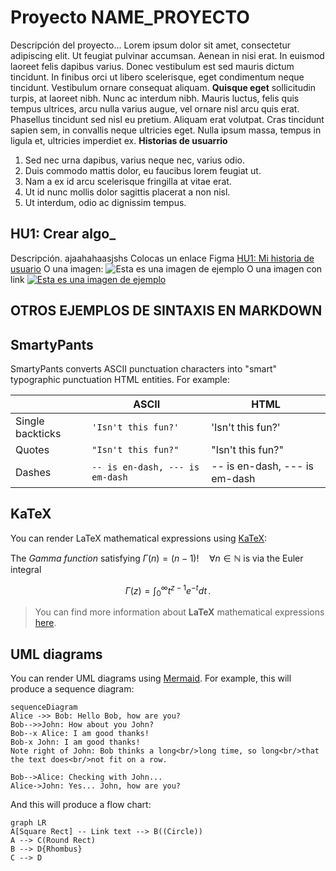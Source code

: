 # Proyecto NAME_PROYECTO

Descripción del proyecto...  Lorem ipsum dolor sit amet, consectetur adipiscing elit. Ut feugiat pulvinar accumsan. Aenean in nisi erat. In euismod laoreet felis dapibus varius. Donec vestibulum est sed mauris dictum tincidunt. In finibus orci ut libero scelerisque, eget condimentum neque tincidunt. Vestibulum ornare consequat aliquam. **Quisque eget** sollicitudin turpis, at laoreet nibh. Nunc ac interdum nibh. Mauris luctus, felis quis tempus ultrices, arcu nulla varius augue, vel ornare nisl arcu quis erat. Phasellus tincidunt sed nisl eu pretium. Aliquam erat volutpat. Cras tincidunt sapien sem, in convallis neque ultricies eget. Nulla ipsum massa, tempus in ligula et, ultricies imperdiet ex.
**Historias de usuarrio**
1. Sed nec urna dapibus, varius neque nec, varius odio. 
2. Duis commodo mattis dolor, eu faucibus lorem feugiat ut. 
3. Nam a ex id arcu scelerisque fringilla at vitae erat. 
4. Ut id nunc mollis dolor sagittis placerat a non nisl. 
5. Ut interdum, odio ac dignissim tempus.

## HU1: Crear algo_

Descripción. ajaahahaasjshs 
Colocas un enlace 
Figma [HU1: Mi historia de usuario](http://www.figma.com/)
O una imagen: 
![Esta es una imagen de ejemplo](https://upload.wikimedia.org/wikipedia/commons/6/64/Ejemplo.png)
O una imagen con link
[![Esta es una imagen de ejemplo](https://upload.wikimedia.org/wikipedia/commons/6/64/Ejemplo.png)](https://www.google.com)

## OTROS EJEMPLOS DE SINTAXIS EN MARKDOWN


## SmartyPants

SmartyPants converts ASCII punctuation characters into "smart" typographic punctuation HTML entities. For example:

|                |ASCII                          |HTML                         |
|----------------|-------------------------------|-----------------------------|
|Single backticks|`'Isn't this fun?'`            |'Isn't this fun?'            |
|Quotes          |`"Isn't this fun?"`            |"Isn't this fun?"            |
|Dashes          |`-- is en-dash, --- is em-dash`|-- is en-dash, --- is em-dash|


## KaTeX

You can render LaTeX mathematical expressions using [KaTeX](https://khan.github.io/KaTeX/):

The *Gamma function* satisfying $\Gamma(n) = (n-1)!\quad\forall n\in\mathbb N$ is via the Euler integral

$$
\Gamma(z) = \int_0^\infty t^{z-1}e^{-t}dt\,.
$$

> You can find more information about **LaTeX** mathematical expressions [here](http://meta.math.stackexchange.com/questions/5020/mathjax-basic-tutorial-and-quick-reference).


## UML diagrams

You can render UML diagrams using [Mermaid](https://mermaidjs.github.io/). For example, this will produce a sequence diagram:

```mermaid
sequenceDiagram
Alice ->> Bob: Hello Bob, how are you?
Bob-->>John: How about you John?
Bob--x Alice: I am good thanks!
Bob-x John: I am good thanks!
Note right of John: Bob thinks a long<br/>long time, so long<br/>that the text does<br/>not fit on a row.

Bob-->Alice: Checking with John...
Alice->John: Yes... John, how are you?
```

And this will produce a flow chart:

```mermaid
graph LR
A[Square Rect] -- Link text --> B((Circle))
A --> C(Round Rect)
B --> D{Rhombus}
C --> D
```

